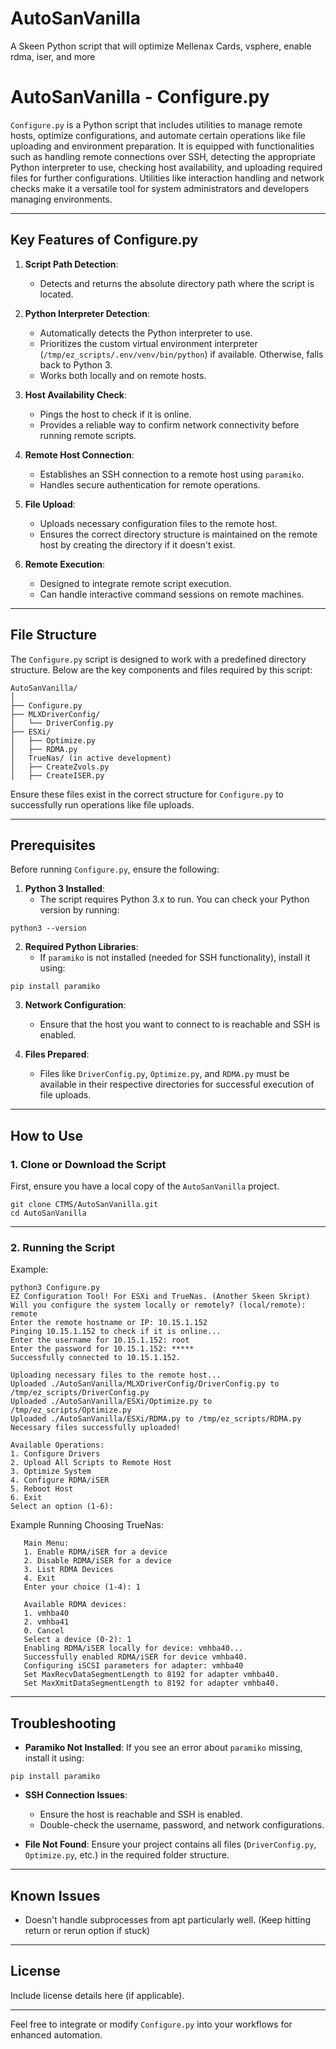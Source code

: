 # AutoSanVanilla
A Skeen Python script that will optimize Mellenax Cards, vsphere, enable rdma, iser, and more



# AutoSanVanilla - Configure.py

`Configure.py` is a Python script that includes utilities to manage remote hosts, optimize configurations, and automate certain operations like file uploading and environment preparation. It is equipped with functionalities such as handling remote connections over SSH, detecting the appropriate Python interpreter to use, checking host availability, and uploading required files for further configurations. Utilities like interaction handling and network checks make it a versatile tool for system administrators and developers managing environments.

---

## Key Features of Configure.py
1. **Script Path Detection**:
    - Detects and returns the absolute directory path where the script is located.

2. **Python Interpreter Detection**:
    - Automatically detects the Python interpreter to use.
    - Prioritizes the custom virtual environment interpreter (`/tmp/ez_scripts/.env/venv/bin/python`) if available. Otherwise, falls back to Python 3.
    - Works both locally and on remote hosts.

3. **Host Availability Check**:
    - Pings the host to check if it is online.
    - Provides a reliable way to confirm network connectivity before running remote scripts.

4. **Remote Host Connection**:
    - Establishes an SSH connection to a remote host using `paramiko`.
    - Handles secure authentication for remote operations.

5. **File Upload**:
    - Uploads necessary configuration files to the remote host.
    - Ensures the correct directory structure is maintained on the remote host by creating the directory if it doesn't exist.

6. **Remote Execution**:
    - Designed to integrate remote script execution.
    - Can handle interactive command sessions on remote machines.

---

## File Structure

The `Configure.py` script is designed to work with a predefined directory structure. Below are the key components and files required by this script:

```
AutoSanVanilla/
│
├── Configure.py
├── MLXDriverConfig/
│   └── DriverConfig.py
├── ESXi/
│   ├── Optimize.py
│   ├── RDMA.py
│   TrueNas/ (in active development)
│   ├── CreateZvols.py
│   ├── CreateISER.py

```

Ensure these files exist in the correct structure for `Configure.py` to successfully run operations like file uploads.

---

## Prerequisites
Before running `Configure.py`, ensure the following:
1. **Python 3 Installed**:
    - The script requires Python 3.x to run. You can check your Python version by running:
```shell script
python3 --version
```

2. **Required Python Libraries**:
    - If `paramiko` is not installed (needed for SSH functionality), install it using:
```shell script
pip install paramiko
```

3. **Network Configuration**:
    - Ensure that the host you want to connect to is reachable and SSH is enabled.

4. **Files Prepared**:
    - Files like `DriverConfig.py`, `Optimize.py`, and `RDMA.py` must be available in their respective directories for successful execution of file uploads.

---

## How to Use

### 1. Clone or Download the Script
First, ensure you have a local copy of the `AutoSanVanilla` project.

```shell script
git clone CTMS/AutoSanVanilla.git
cd AutoSanVanilla
```


---

### 2. Running the Script



Example:
```shell script
python3 Configure.py
EZ Configuration Tool! For ESXi and TrueNas. (Another Skeen Skript)
Will you configure the system locally or remotely? (local/remote): remote
Enter the remote hostname or IP: 10.15.1.152
Pinging 10.15.1.152 to check if it is online...
Enter the username for 10.15.1.152: root
Enter the password for 10.15.1.152: *****
Successfully connected to 10.15.1.152.

Uploading necessary files to the remote host...
Uploaded ./AutoSanVanilla/MLXDriverConfig/DriverConfig.py to /tmp/ez_scripts/DriverConfig.py
Uploaded ./AutoSanVanilla/ESXi/Optimize.py to /tmp/ez_scripts/Optimize.py
Uploaded ./AutoSanVanilla/ESXi/RDMA.py to /tmp/ez_scripts/RDMA.py
Necessary files successfully uploaded!

Available Operations:
1. Configure Drivers
2. Upload All Scripts to Remote Host
3. Optimize System
4. Configure RDMA/iSER
5. Reboot Host
6. Exit
Select an option (1-6): 

```
Example Running Choosing TrueNas:
```bashsupport pro shell
   Main Menu:
   1. Enable RDMA/iSER for a device
   2. Disable RDMA/iSER for a device
   3. List RDMA Devices
   4. Exit
   Enter your choice (1-4): 1
````
```bashsupport pro shell
   Available RDMA devices:
   1. vmhba40
   2. vmhba41
   0. Cancel
   Select a device (0-2): 1
   Enabling RDMA/iSER locally for device: vmhba40...
   Successfully enabled RDMA/iSER for device vmhba40.
   Configuring iSCSI parameters for adapter: vmhba40
   Set MaxRecvDataSegmentLength to 8192 for adapter vmhba40.
   Set MaxXmitDataSegmentLength to 8192 for adapter vmhba40.
```

---

## Troubleshooting

- **Paramiko Not Installed**:
  If you see an error about `paramiko` missing, install it using:
```shell script
pip install paramiko
```
- **SSH Connection Issues**:
    - Ensure the host is reachable and SSH is enabled.
    - Double-check the username, password, and network configurations.

- **File Not Found**:
  Ensure your project contains all files (`DriverConfig.py`, `Optimize.py`, etc.) in the required folder structure.

---

## Known Issues
- Doesn't handle subprocesses from apt particularly well. (Keep hitting return or rerun option if stuck)

---

## License
Include license details here (if applicable).

---

Feel free to integrate or modify `Configure.py` into your workflows for enhanced automation.